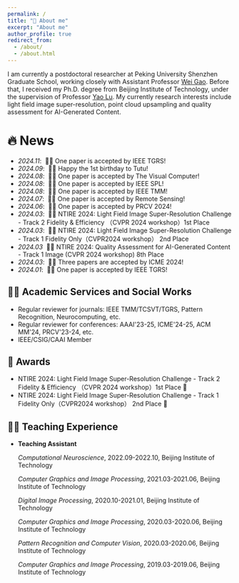```yaml
---
permalink: /
title: "👨‍ About me"
excerpt: "About me"
author_profile: true
redirect_from: 
  - /about/
  - /about.html
---
```


I am currently a postdoctoral researcher at Peking University Shenzhen Graduate School, working closely with Assistant Professor   [Wei Gao](https://gaowei262.github.io/). Before that, I received my Ph.D. degree from Beijing Institute of Technology, under the supervision of Professor [Yao Lu](https://www.smbu.edu.cn/info/5721/77061.htm). My currently research interests include light field image super-resolution, point cloud upsampling and quality assessment for AI-Generated Content. 

🔥 News
======
- *2024.11*: &nbsp;🎉🎉 One paper is accepted by IEEE TGRS!
- *2024.09*: &nbsp;🎂🎂 Happy the 1st birthday to Tutu! 
- *2024.08*: &nbsp;🎉🎉 One paper is accepted by The Visual Computer!
- *2024.08*: &nbsp;🎉🎉 One paper is accepted by IEEE SPL!
- *2024.08*: &nbsp;🎉🎉 One paper is accepted by IEEE TMM!
- *2024.07*: &nbsp;🎉🎉 One paper is accepted by Remote Sensing!
- *2024.06*: &nbsp;🎉🎉 One paper is accepted by PRCV 2024!
- *2024.03*: &nbsp;🎉🎉 NTIRE 2024: Light Field Image Super-Resolution Challenge - Track 2 Fidelity &
Efficiency （CVPR 2024 workshop）1st Place
- *2024.03*: &nbsp;🎉🎉 NTIRE 2024: Light Field Image Super-Resolution Challenge - Track 1 Fidelity Only（CVPR2024 workshop） 2nd Place
- *2024.03*  &nbsp;🎉🎉 NTIRE 2024: Quality Assessment for AI-Generated Content - Track 1 Image
(CVPR 2024 workshop) 8th Place
- *2024.03*: &nbsp;🎉🎉 Three papers are accepted by ICME 2024!
- *2024.01*: &nbsp;🎉🎉 One paper is accepted by IEEE TGRS!

[//]: # (📖 Selected Publications)

[//]: # (======)

[//]: # ()
[//]: # (- **[Paper Title Number 1]&#40;http://academicpages.github.io/files/paper1.pdf&#41;**<br>)

[//]: # (  *Author&#40;s&#41;*<br>)

[//]: # (  **Conference Name**, Year)

🧑‍🔬 Academic Services and Social Works
------
- Regular reviewer for journals: IEEE TMM/TCSVT/TGRS, Pattern Recognition, Neurocomputing, etc. 
- Regular reviewer for conferences: AAAI'23-25, ICME'24-25, ACM MM'24, PRCV'23-24, etc.
- IEEE/CSIG/CAAI Member

🎇 Awards
------
- NTIRE 2024: Light Field Image Super-Resolution Challenge - Track 2 Fidelity &
Efficiency （CVPR 2024 workshop）1st Place 🥇
- NTIRE 2024: Light Field Image Super-Resolution Challenge - Track 1 Fidelity Only（CVPR2024 workshop） 2nd Place 🥈



👨‍🏫  Teaching Experience
------

* **Teaching Assistant**<br>

    *Computational Neuroscience*, 2022.09-2022.10, Beijing Institute of Technology<br>
    
    *Computer Graphics and Image Processing*, 2021.03-2021.06, Beijing Institute of Technology<br>
    
    *Digital Image Processing*, 2020.10-2021.01, Beijing Institute of Technology<br>
    
    *Computer Graphics and Image Processing*, 2020.03-2020.06, Beijing Institute of Technology<br>
    
    *Pattern Recognition and Computer Vision*, 2020.03-2020.06, Beijing Institute of Technology<br>
    
    *Computer Graphics and Image Processing*, 2019.03-2019.06, Beijing Institute of Technology<br>